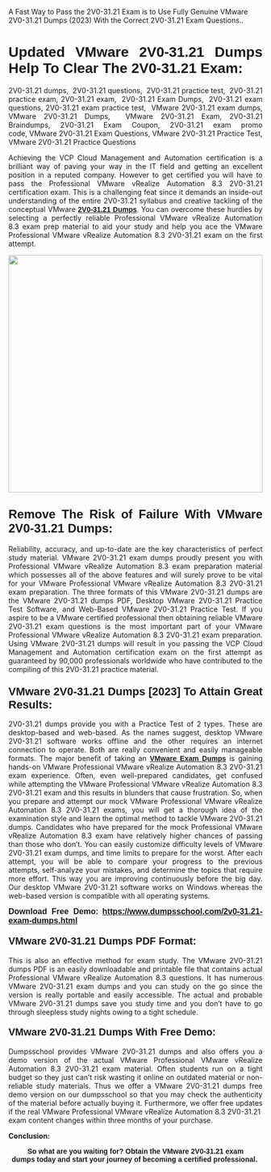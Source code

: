 <p>A Fast Way to Pass the 2V0-31.21 Exam is to Use Fully Genuine VMware 2V0-31.21 Dumps (2023) With the Correct 2V0-31.21 Exam Questions..</p>

<h1 style="text-align: justify;"><strong><span style="font-family:Verdana,Geneva,sans-serif;">Updated VMware 2V0-31.21 Dumps Help To Clear The 2V0-31.21 Exam:</span></strong></h1>

<p style="text-align: justify;">2V0-31.21 dumps,  2V0-31.21 questions,  2V0-31.21 practice test,  2V0-31.21 practice exam, 2V0-31.21 exam,  2V0-31.21 Exam Dumps,  2V0-31.21 exam questions, 2V0-31.21 exam practice test,  VMware 2V0-31.21 exam dumps, VMware 2V0-31.21 Dumps,  VMware 2V0-31.21 Exam, 2V0-31.21 Braindumps, 2V0-31.21 Exam Coupon, 2V0-31.21 exam promo code, VMware 2V0-31.21 Exam Questions, VMware 2V0-31.21 Practice Test, VMware 2V0-31.21 Practice Questions</p>

<p style="text-align: justify;">Achieving the VCP Cloud Management and Automation certification is a brilliant way of paving your way in the IT field and getting an excellent position in a reputed company. However to get certified you will have to pass the Professional VMware vRealize Automation 8.3 2V0-31.21 certification exam. This is a challenging feat since it demands an inside-out understanding of the entire 2V0-31.21 syllabus and creative tackling of the conceptual VMware <a href="https://www.dumpsschool.com/2v0-31.21-exam-dumps.html"><span style="font-family:Verdana,Geneva,sans-serif;"><strong>2V0-31.21 Dumps</strong></span></a>. You can overcome these hurdles by selecting a perfectly reliable Professional VMware vRealize Automation 8.3 exam prep material to aid your study and help you ace the VMware Professional VMware vRealize Automation 8.3 2V0-31.21 exam on the first attempt.</p>

<p style="text-align: justify;"><a href="https://www.dumpsschool.com/2v0-31.21-exam-dumps.html"><img alt="" src="https://lh3.googleusercontent.com/pw/AL9nZEXTnx-h3VAwmQ42NpyJBmUK-fANKF8vsH2hymHVf8ycIwJ47iI4Qn_pkCv8nx_DV5UvAc8WAssduHJKtvkHIPf8d8IQFAZC6offZ_lfhXQ5UUBSi1Ff8m31hLznjs03QyiSesC6U3Rcr4jLl4JRY5US=w904-h513-no" style="width: 100%; height: 470px;" /></a></p>

<h2 style="text-align: justify;"><span style="font-size:24px;"><span style="font-family:Verdana,Geneva,sans-serif;"><strong>Remove The Risk of Failure With VMware 2V0-31.21 Dumps:</strong></span></span></h2>

<p style="text-align: justify;">Reliability, accuracy, and up-to-date are the key characteristics of perfect study material. VMware 2V0-31.21 exam dumps proudly present you with Professional VMware vRealize Automation 8.3 exam preparation material which possesses all of the above features and will surely prove to be vital for your VMware Professional VMware vRealize Automation 8.3 2V0-31.21 exam preparation. The three formats of this VMware 2V0-31.21 dumps are the VMware 2V0-31.21 dumps PDF, Desktop VMware 2V0-31.21 Practice Test Software, and Web-Based VMware 2V0-31.21 Practice Test. If you aspire to be a VMware certified professional then obtaining reliable VMware 2V0-31.21 exam questions is the most important part of your VMware Professional VMware vRealize Automation 8.3 2V0-31.21 exam preparation. Using VMware 2V0-31.21 dumps will result in you passing the VCP Cloud Management and Automation certification exam on the first attempt as guaranteed by 90,000 professionals worldwide who have contributed to the compiling of this 2V0-31.21 practice material.</p>

<h3 style="text-align: justify;"><span style="font-family:Verdana,Geneva,sans-serif;"><strong><span style="font-size:22px;">VMware 2V0-31.21 Dumps [2023] To Attain Great Results:</span></strong></span></h3>

<p style="text-align: justify;">2V0-31.21 dumps provide you with a Practice Test of 2 types. These are desktop-based and web-based. As the names suggest, desktop VMware 2V0-31.21 software works offline and the other requires an internet connection to operate. Both are really convenient and easily manageable formats. The major benefit of taking an <a href="https://www.dumpsschool.com/vmware-braindumps.html"><span style="font-family:Verdana,Geneva,sans-serif;"><strong>VMware Exam Dumps</strong></span></a> is gaining hands-on VMware Professional VMware vRealize Automation 8.3 2V0-31.21 exam experience. Often, even well-prepared candidates, get confused while attempting the VMware Professional VMware vRealize Automation 8.3 2V0-31.21 exam and this results in blunders that cause frustration. So, when you prepare and attempt our mock VMware Professional VMware vRealize Automation 8.3 2V0-31.21 exams, you will get a thorough idea of the examination style and learn the optimal method to tackle VMware 2V0-31.21 dumps. Candidates who have prepared for the mock Professional VMware vRealize Automation 8.3 exam have relatively higher chances of passing than those who don’t. You can easily customize difficulty levels of VMware 2V0-31.21 exam dumps, and time limits to prepare for the worst. After each attempt, you will be able to compare your progress to the previous attempts, self-analyze your mistakes, and determine the topics that require more effort. This way you are improving continuously before the big day. Our desktop VMware 2V0-31.21 software works on Windows whereas the web-based version is compatible with all operating systems.</p>

<p style="text-align: justify;"><strong><span style="font-family:Verdana,Geneva,sans-serif;"><span style="font-size:16px;">Download Free Demo:</span></span> <span style="font-family:Verdana,Geneva,sans-serif;"><span style="font-size:16px;"><a href="https://www.dumpsschool.com/2v0-31.21-exam-dumps.html">https://www.dumpsschool.com/2v0-31.21-exam-dumps.html</a></span></span></strong></p>

<h4 style="text-align: justify;"><strong><span style="font-size:20px;"><span style="font-family:Verdana,Geneva,sans-serif;">VMware 2V0-31.21 Dumps PDF Format:</span></span></strong></h4>

<p style="text-align: justify;">This is also an effective method for exam study. The VMware 2V0-31.21 dumps PDF is an easily downloadable and printable file that contains actual Professional VMware vRealize Automation 8.3 questions. It has numerous VMware 2V0-31.21 exam dumps and you can study on the go since the version is really portable and easily accessible. The actual and probable VMware 2V0-31.21 dumps save you study time and you don’t have to go through sleepless study nights owing to a tight schedule.</p>

<h4 style="text-align: justify;"><span style="font-size:20px;"><strong><span style="font-family:Verdana,Geneva,sans-serif;">VMware 2V0-31.21 Dumps With Free Demo:</span></strong></span></h4>

<p style="text-align: justify;">Dumpsschool provides VMware 2V0-31.21 dumps and also offers you a demo version of the actual VMware Professional VMware vRealize Automation 8.3 2V0-31.21 exam material. Often students run on a tight budget so they just can’t risk wasting it online on outdated material or non-reliable study materials. Thus we offer a VMware 2V0-31.21 dumps free demo version on our dumpsschool so that you may check the authenticity of the material before actually buying it. Furthermore, we offer free updates if the real VMware Professional VMware vRealize Automation 8.3 2V0-31.21  exam content changes within three months of your purchase.</p>

<p style="text-align: justify;"><strong>Conclusion:</strong></p>

<p style="text-align: center;"><span style="font-family:Verdana,Geneva,sans-serif;"><strong>So what are you waiting for? Obtain the VMware 2V0-31.21 exam dumps today and start your journey of becoming a certified professional.</strong> </span></p>
